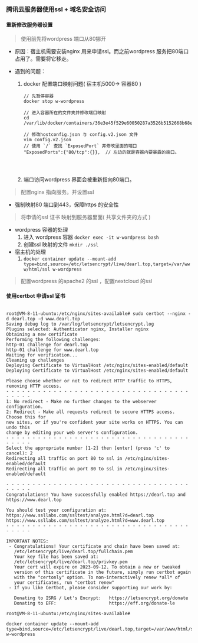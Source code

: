### 腾讯云服务器使用ssl + 域名安全访问

#### 重新修改服务器设置

> 使用前先将wordpress 端口从80挪开

- 原因：宿主机需要安装nginx 用来申请ssl。而之前wordpress 服务把80端口占用了。需要将它移走。

- 遇到的问题：
  1. docker 配置端口映射问题( 宿主机5000-> 容器80 )
  
     ```react
     // 先暂停容器
     docker stop w-wordpress
     
     // 进入容器所在的文件夹并修改端口映射
     cd /var/lib/docker/containers/36e3e45f529e60050287a3526b5152668b68efb5f28c51a80147de7fc901b33a
     
     // 修改hostconfig.json 与 config.v2.json 文件
     vim config.v2.json
     // 使用 `/` 查找 `ExposedPort` 并修改里面的端口
     "ExposedPorts":{"80/tcp":{}},  // 左边的就是容器内要暴露的端口。
         
         
     
     
     ```
  
     
  
  2. 端口访问wordpress 界面会被重新指向80端口。



> 配置nginx 指向服务。并设置ssl 

- 强制映射80 端口到443，保障https 的安全性





> 将申请的ssl 证书 映射到服务器里面( 共享文件夹的方式 )

- wordpress 容器的处理
  1. 进入 wordpress 容器  `docker exec -it w-wordpress bash` 
  2. 创建ssl 映射的文件  `mkdir ./ssl`
- 宿主机的处理
  1. `docker container update --mount-add type=bind,source=/etc/letsencrypt/live/dearl.top,target=/var/www/html/ssl w-wordpress`









> 配置wordpress 的apache2 的ssl ，配置nextcloud 的ssl





#### 使用certbot 申请ssl 证书

```react

root@VM-8-11-ubuntu:/etc/nginx/sites-available# sudo certbot --nginx -d dearl.top -d www.dearl.top
Saving debug log to /var/log/letsencrypt/letsencrypt.log
Plugins selected: Authenticator nginx, Installer nginx
Obtaining a new certificate
Performing the following challenges:
http-01 challenge for dearl.top
http-01 challenge for www.dearl.top
Waiting for verification...
Cleaning up challenges
Deploying Certificate to VirtualHost /etc/nginx/sites-enabled/default
Deploying Certificate to VirtualHost /etc/nginx/sites-enabled/default

Please choose whether or not to redirect HTTP traffic to HTTPS, removing HTTP access.
- - - - - - - - - - - - - - - - - - - - - - - - - - - - - - - - - - - - - - - -
1: No redirect - Make no further changes to the webserver configuration.
2: Redirect - Make all requests redirect to secure HTTPS access. Choose this for
new sites, or if you're confident your site works on HTTPS. You can undo this
change by editing your web server's configuration.
- - - - - - - - - - - - - - - - - - - - - - - - - - - - - - - - - - - - - - - -
Select the appropriate number [1-2] then [enter] (press 'c' to cancel): 2
Redirecting all traffic on port 80 to ssl in /etc/nginx/sites-enabled/default
Redirecting all traffic on port 80 to ssl in /etc/nginx/sites-enabled/default

- - - - - - - - - - - - - - - - - - - - - - - - - - - - - - - - - - - - - - - -
Congratulations! You have successfully enabled https://dearl.top and
https://www.dearl.top

You should test your configuration at:
https://www.ssllabs.com/ssltest/analyze.html?d=dearl.top
https://www.ssllabs.com/ssltest/analyze.html?d=www.dearl.top
- - - - - - - - - - - - - - - - - - - - - - - - - - - - - - - - - - - - - - - -

IMPORTANT NOTES:
 - Congratulations! Your certificate and chain have been saved at:
   /etc/letsencrypt/live/dearl.top/fullchain.pem
   Your key file has been saved at:
   /etc/letsencrypt/live/dearl.top/privkey.pem
   Your cert will expire on 2023-09-12. To obtain a new or tweaked
   version of this certificate in the future, simply run certbot again
   with the "certonly" option. To non-interactively renew *all* of
   your certificates, run "certbot renew"
 - If you like Certbot, please consider supporting our work by:

   Donating to ISRG / Let's Encrypt:   https://letsencrypt.org/donate
   Donating to EFF:                    https://eff.org/donate-le

root@VM-8-11-ubuntu:/etc/nginx/sites-available# 

docker container update --mount-add type=bind,source=/etc/letsencrypt/live/dearl.top,target=/var/www/html/ssl w-wordpress
```

















